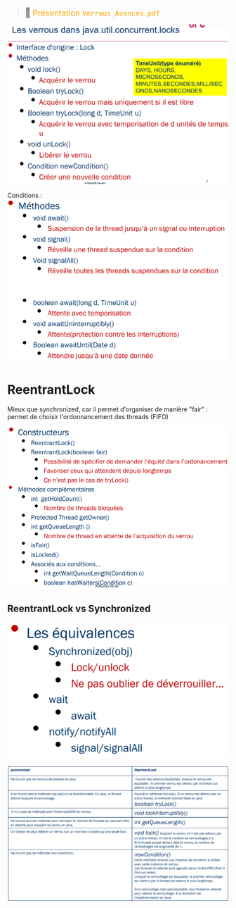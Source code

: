 > <span style="font-size: 1.5em">📖</span> <span style="color: orange; font-size: 1.3em;">Présentation `Verrous_Avancés.pdf`</span>

![](Screen/2022-10-20-14-38-12.png)

Conditions :
![](Screen/2022-10-20-14-39-52.png)

# ReentrantLock

Mieux que synchronized, car il permet d'organiser de manière "fair" : permet de choisir l'ordonnancement des threads (FIFO)

![](Screen/2022-10-20-14-40-38.png)

## ReentrantLock vs Synchronized

![](Screen/2022-10-20-14-44-10.png)

![](Screen/2022-10-20-14-44-35.png)
